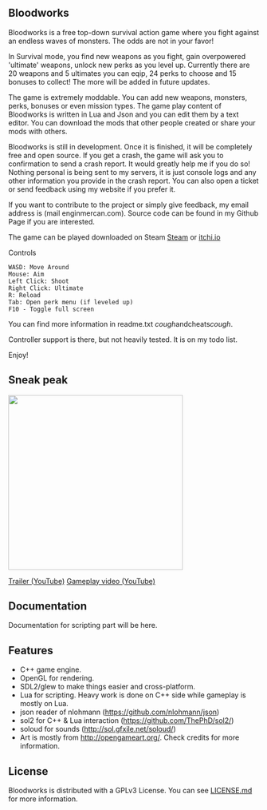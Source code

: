 ## Bloodworks

Bloodworks is a free top-down survival action game where you fight against an endless waves of monsters. The odds are not in your favor!

In Survival mode, you find new weapons as you fight, gain overpowered 'ultimate' weapons, unlock new perks as you level up. Currently there are 20 weapons and 5 ultimates you can eqip, 24 perks to choose and 15 bonuses to collect! The more will be added in future updates.

The game is extremely moddable. You can add new weapons, monsters, perks, bonuses or even mission types. The game play content of Bloodworks is written in Lua and Json and you can edit them by a text editor. You can download the mods that other people created or share your mods with others.

Bloodworks is still in development. Once it is finished, it will be completely free and open source. If you get a crash, the game will ask you to confirmation to send a crash report. It would greatly help me if you do so! Nothing personal is being sent to my servers, it is just console logs and any other information you provide in the crash report. You can also open a ticket or send feedback using my website if you prefer it.

If you want to contribute to the project or simply give feedback, my email address is (mail <at> enginmercan.com). Source code can be found in my Github Page if you are interested.

The game can be played downloaded on Steam <a href="http://store.steampowered.com/app/717990/Bloodworks/">Steam</a> or <a href="http://store.steampowered.com/app/717990/Bloodworks/">itchi.io</a>

Controls

    WASD: Move Around
    Mouse: Aim
    Left Click: Shoot
    Right Click: Ultimate
    R: Reload
    Tab: Open perk menu (if leveled up)
    F10 - Toggle full screen

You can find more information in readme.txt *cough*andcheats*cough*.

Controller support is there, but not heavily tested. It is on my todo list.

Enjoy!

## Sneak peak

<img src="https://raw.githubusercontent.com/shultays/bloodworks/master/0.gif" width="350">

<a href="https://www.youtube.com/watch?v=J6nBlytRQSM">Trailer (YouTube)</a>
<a href="https://www.youtube.com/watch?v=Fjxbh8k15z8">Gameplay video (YouTube)</a>

## Documentation

Documentation for scripting part will be here.

## Features

- C++ game engine. 
- OpenGL for rendering. 
- SDL2/glew to make things easier and cross-platform.
- Lua for scripting. Heavy work is done on C++ side while gameplay is mostly on Lua.
- json reader of nlohmann (https://github.com/nlohmann/json)
- sol2 for C++ & Lua interaction (https://github.com/ThePhD/sol2/)
- soloud for sounds (http://sol.gfxile.net/soloud/)
- Art is mostly from http://opengameart.org/. Check credits for more information.

## License

Bloodworks is distributed with a GPLv3 License. You can see [LICENSE.md](https://raw.githubusercontent.com/shultays/bloodworks/master/LICENCE.md) for more information.
